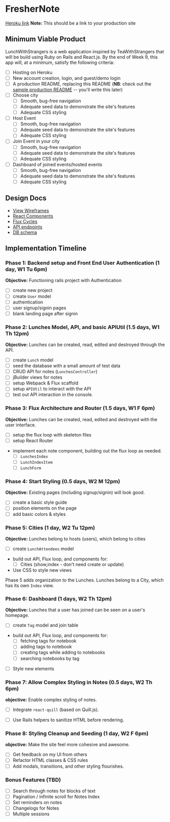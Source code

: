 # FresherNote

[Heroku link][heroku] **Note:** This should be a link to your production site

[heroku]: http://www.herokuapp.com

## Minimum Viable Product

LunchWithStrangers is a web application inspired by TeaWithStrangers that will be build using Ruby on Rails and React.js.  By the end of Week 9, this app will, at a minimum, satisfy the following criteria:

- [ ] Hosting on Heroku
- [ ] New account creation, login, and guest/demo login
- [ ] A production README, replacing this README (**NB**: check out the [sample production README](docs/production_readme.md) -- you'll write this later)
- [ ] Choose city
  - [ ] Smooth, bug-free navigation
  - [ ] Adequate seed data to demonstrate the site's features
  - [ ] Adequate CSS styling
- [ ] Host Event
  - [ ] Smooth, bug-free navigation
  - [ ] Adequate seed data to demonstrate the site's features
  - [ ] Adequate CSS styling
- [ ] Join Event in your city
  - [ ] Smooth, bug-free navigation
  - [ ] Adequate seed data to demonstrate the site's features
  - [ ] Adequate CSS styling
- [ ] Dashboard of joined events/hosted events
  - [ ] Smooth, bug-free navigation
  - [ ] Adequate seed data to demonstrate the site's features
  - [ ] Adequate CSS styling

## Design Docs
* [View Wireframes][views]
* [React Components][components]
* [Flux Cycles][flux-cycles]
* [API endpoints][api-endpoints]
* [DB schema][schema]

[views]: docs/views.md
[components]: docs/components.md
[flux-cycles]: docs/flux-cycles.md
[api-endpoints]: docs/api-endpoints.md
[schema]: docs/schema.md

## Implementation Timeline

### Phase 1: Backend setup and Front End User Authentication (1 day, W1 Tu 6pm)

**Objective:** Functioning rails project with Authentication

- [ ] create new project
- [ ] create `User` model
- [ ] authentication
- [ ] user signup/signin pages
- [ ] blank landing page after signin

### Phase 2: Lunches Model, API, and basic APIUtil (1.5 days, W1 Th 12pm)

**Objective:** Lunches can be created, read, edited and destroyed through
the API.

- [ ] create `Lunch` model
- [ ] seed the database with a small amount of test data
- [ ] CRUD API for notes (`LunchesController`)
- [ ] jBuilder views for notes
- [ ] setup Webpack & Flux scaffold
- [ ] setup `APIUtil` to interact with the API
- [ ] test out API interaction in the console.

### Phase 3: Flux Architecture and Router (1.5 days, W1 F 6pm)

**Objective:** Lunches can be created, read, edited and destroyed with the
user interface.

- [ ] setup the flux loop with skeleton files
- [ ] setup React Router
- implement each note component, building out the flux loop as needed.
  - [ ] `LunchesIndex`
  - [ ] `LunchIndexItem`
  - [ ] `LunchForm`

### Phase 4: Start Styling (0.5 days, W2 M 12pm)

**Objective:** Existing pages (including signup/signin) will look good.

- [ ] create a basic style guide
- [ ] position elements on the page
- [ ] add basic colors & styles

### Phase 5: Cities (1 day, W2 Tu 12pm)

**Objective:** Lunches belong to hosts (users), which belong to cities

- [ ] create `LunchAttendees` model
- build out API, Flux loop, and components for:
  - [ ] Cities (show,index - don't need create or update)
- Use CSS to style new views

Phase 5 adds organization to the Lunches. Lunches belong to a City,
which has its own `Index` view.

### Phase 6: Dashboard (1 days, W2 Th 12pm)

**Objective:** Lunches that a user has joined can be seen on a user's homepage.

- [ ] create `Tag` model and join table
- build out API, Flux loop, and components for:
  - [ ] fetching tags for notebook
  - [ ] adding tags to notebook
  - [ ] creating tags while adding to notebooks
  - [ ] searching notebooks by tag
- [ ] Style new elements

### Phase 7: Allow Complex Styling in Notes (0.5 days, W2 Th 6pm)

**objective:** Enable complex styling of notes.

- [ ] Integrate `react-quill` (based on Quill.js).
- [ ] Use Rails helpers to sanitize HTML before rendering.


### Phase 8: Styling Cleanup and Seeding (1 day, W2 F 6pm)

**objective:** Make the site feel more cohesive and awesome.

- [ ] Get feedback on my UI from others
- [ ] Refactor HTML classes & CSS rules
- [ ] Add modals, transitions, and other styling flourishes.

### Bonus Features (TBD)
- [ ] Search through notes for blocks of text
- [ ] Pagination / infinite scroll for Notes Index
- [ ] Set reminders on notes
- [ ] Changelogs for Notes
- [ ] Multiple sessions

[phase-one]: docs/phases/phase1.md
[phase-two]: docs/phases/phase2.md
[phase-three]: docs/phases/phase3.md
[phase-four]: docs/phases/phase4.md
[phase-five]: docs/phases/phase5.md
